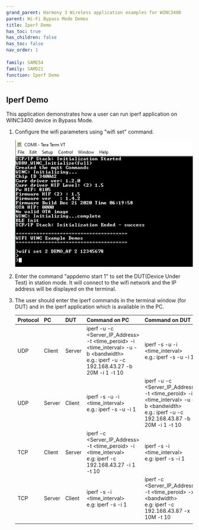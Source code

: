 ```yaml
---
grand_parent: Harmony 3 Wireless application examples for WINC3400
parent: Wi-Fi Bypass Mode Demos
title: Iperf Demo
has_toc: true
has_children: false
has_toc: false
nav_order: 1

family: SAME54
family: SAMD21
function: Iperf Demo
---
```


## Iperf Demo<a name="iperfdemo"></a>

This application demonstrates how a user can run iperf application on WINC3400 device in Bypass Mode.

1. Configure the wifi parameters using "wifi set" command.

	![](images/wifi_config.png)

2. Enter the command "appdemo start 1" to set the DUT(Device Under Test) in station mode. It will connect to the wifi network and the IP address will be displayed on the terminal.


3. The user should enter the iperf commands in the terminal window (for DUT) and in the iperf application which is available in the PC.

	| Protocol         | PC         | DUT         | Command on PC        | Command on DUT      | 
	| ---------------- | ----------------| ----------------| ---------------|-------------------------------       |
	| UDP   | Client | Server        |iperf -u -c \<Server_IP_Address\> -t \<time_peroid\> -i \<time_interval\> -u -b \<bandwidth\><br> e.g.: iperf -u -c 192.168.43.27 -b 20M -i 1 -t 10 |iperf -s -u -i \<time_interval\> <br> e.g.: iperf -s -u -i 1|
	| UDP | Server | Client |iperf -s -u -i \<time_interval\> <br> e.g.: iperf -s -u -i 1| iperf -u -c \<Server_IP_Address\> -t \<time_peroid\> -i \<time_interval\> -u -b \<bandwidth\><br> e.g.: iperf -u -c 192.168.43.87 -b 20M -i 1 -t 10 |
	| TCP  | Client | Server | iperf -c \<Server_IP_Address\> -t \<time_peroid\> -i \<time_interval\> <br> e.g: iperf -c 192.168.43.27 -i 1 -t 10 | iperf -s -i \<time_interval\> <br> e.g: iperf -s -i 1|
	| TCP| Server| Client| iperf -s -i \<time_interval\> <br> e.g: iperf -s -i 1| iperf -c \<Server_IP_Address\> -t \<time_peroid\> -x \<bandwidth\> <br> e.g: iperf -c 192.168.43.87 -x 10M -t 10 
	|||

